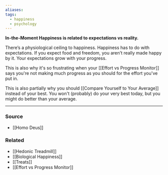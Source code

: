 ```yaml
---
aliases: 
tags:
  - happiness
  - psychology
---
```

**In-the-Moment Happiness is related to expectations vs reality.**

There’s a physiological ceiling to happiness. Happiness has to do with expectations. If you expect food and freedom, you aren’t really made happy by it. Your expectations grow with your progress.

This is also why it's so frustrating when your [[Effort vs Progress Monitor]] says you're not making much progress as you should for the effort you've put in.

This is also partially why you should [[Compare Yourself to Your Average]] instead of your best. You won't (probably) do your very best today, but you might do better than your average.

---

### Source
- [[Homo Deus]]

### Related
- [[Hedonic Treadmill]]
- [[Biological Happiness]]
- [[Treats]]
- [[Effort vs Progress Monitor]]